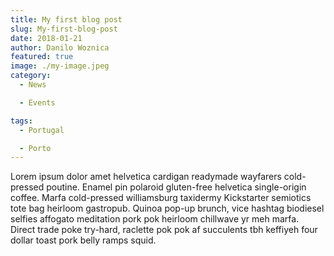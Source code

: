 ```yaml
---
title: My first blog post
slug: My-first-blog-post
date: 2018-01-21
author: Danilo Woznica
featured: true
image: ./my-image.jpeg
category:
  - News

  - Events

tags:
  - Portugal

  - Porto
---
```


Lorem ipsum dolor amet helvetica cardigan readymade wayfarers cold-pressed poutine. Enamel pin polaroid gluten-free helvetica single-origin coffee. Marfa cold-pressed williamsburg taxidermy Kickstarter semiotics tote bag heirloom gastropub. Quinoa pop-up brunch, vice hashtag biodiesel selfies affogato meditation pork pok heirloom chillwave yr meh marfa. Direct trade poke try-hard, raclette pok pok af succulents tbh keffiyeh four dollar toast pork belly ramps squid.
